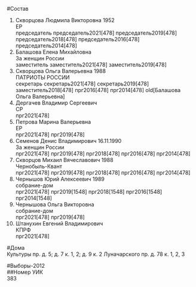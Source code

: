#Состав  
1. Скворцова Людмила Викторовна 1952  
    ЕР  
    председатель председатель2021[478] председатель2019[478] председатель2018[478] председатель2016[478] председатель2014[478]  
2. Балашова Елена Михайловна  
    За женщин России  
    заместитель заместитель2021[478] заместитель2019[478]  
3. Скворцова Ольга Валерьевна 1988  
    ПАТРИОТЫ РОССИИ  
    секретарь секретарь2021[478] секретарь2019[478] заместитель2018[478] прг2016[478] прг2014[478] old[Балашова Ольга Валерьевна]  
4. Дергачев Владимир Сергеевич  
    СР  
    прг2021[478]  
5. Петрова Марина Валерьевна  
    ЕР  
    прг2021[478] прг2019[478]  
6. Семенов Денис Владимирович 16.11.1990  
    За женщин России  
    прг2021[478] прг2019[478] прг2018[478] прг2016[478] прг2014[478]  
7. Скворцов Михаил Вячеславович 1988  
    Чернобыль-Квант  
    прг2021[478] прг2019[478] прг2018[478] прг2016[478] прг2014[478]  
8. Чернышов Юрий Алексеевич 1989  
    собрание-дом  
    прг2021[478] прг2019[1548] прг2018[1548] прг2016[1548] прг2014[1548]  
9. Чернышова Ольга Викторовна  
    собрание-дом  
    прг2021[478] прг2019[478]  
10. Штанухин Евгений Владимирович  
    КПРФ  
    прг2021[478]  
  
#Дома  
Культуры пр. д. 5; д. 7 к. 1, 2; д. 9 к. 2 Луначарского пр. д. 78 к. 1, 2, 3  
  
#Выборы-2012  
##Номер УИК  
383  
